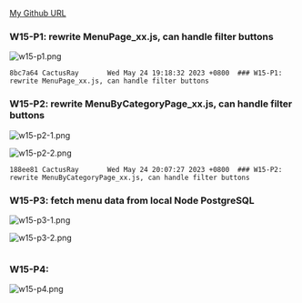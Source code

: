 [My Github URL](https://github.com/CactusRay/1112_wp2_demo_75)

### W15-P1: rewrite MenuPage_xx.js, can handle filter buttons
 
![w15-p1.png](https://eumovzkxoivpebjwcgny.supabase.co/storage/v1/object/public/demo-75/md_img/w15-p1.png)
 
```
8bc7a64 CactusRay       Wed May 24 19:18:32 2023 +0800  ### W15-P1: rewrite MenuPage_xx.js, can handle filter buttons
```
 
 
### W15-P2: rewrite MenuByCategoryPage_xx.js, can handle filter buttons

![w15-p2-1.png](https://eumovzkxoivpebjwcgny.supabase.co/storage/v1/object/public/demo-75/md_img/w15-p2-1.png)

![w15-p2-2.png](https://eumovzkxoivpebjwcgny.supabase.co/storage/v1/object/public/demo-75/md_img/w15-p2-2.png)

 
```
188ee81 CactusRay       Wed May 24 20:07:27 2023 +0800  ### W15-P2: rewrite MenuByCategoryPage_xx.js, can handle filter buttons
```

### W15-P3:  fetch menu data from local Node PostgreSQL

![w15-p3-1.png](https://eumovzkxoivpebjwcgny.supabase.co/storage/v1/object/public/demo-75/md_img/w15-p3-1.png)

![w15-p3-2.png](https://eumovzkxoivpebjwcgny.supabase.co/storage/v1/object/public/demo-75/md_img/w15-p3-2.png)

```

```

### W15-P4: 

![w15-p4.png](https://eumovzkxoivpebjwcgny.supabase.co/storage/v1/object/public/demo-75/md_img/w15-p4.png)

```

```
